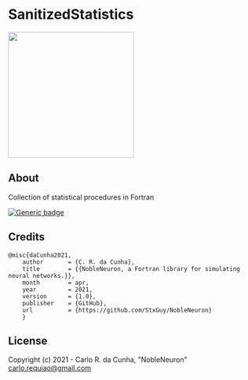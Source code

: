

# SanitizedStatistics


<img src="https://github.com/StxGuy/NobleNeuron/blob/main/stat.svg" width="256" height="256">

## About

Collection of statistical procedures in Fortran
    
[![Generic badge](https://img.shields.io/badge/GitHub-StxGuy/NobleNeuron-<COLOR>.svg)](https://github.com/StxGuy/NobleNeuron)


## Credits


    @misc{daCunha2021,
        author       = {C. R. da Cunha},
        title        = {{NobleNeuron, a Fortran library for simulating neural networks.}},
        month        = apr,
        year         = 2021,
        version      = {1.0},
        publisher    = {GitHub},
        url          = {https://github.com/StxGuy/NobleNeuron}
        }
        
## License

Copyright (c) 2021 - Carlo R. da Cunha, "NobleNeuron" \
<carlo.requiao@gmail.com>
